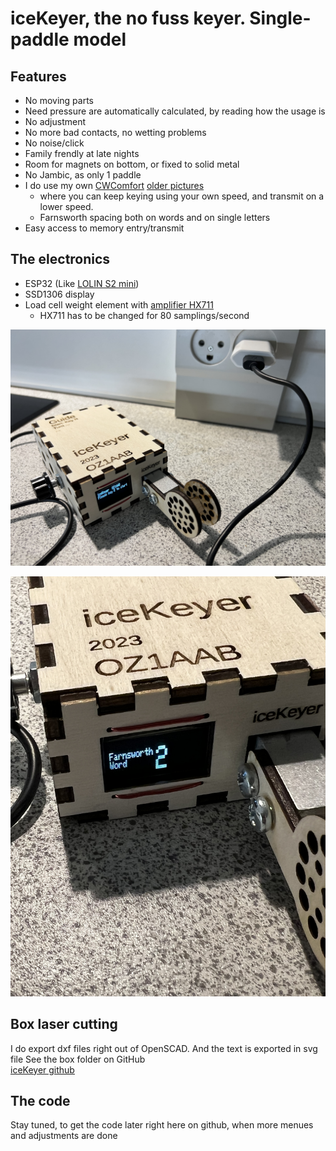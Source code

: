 # iceKeyer, the no fuss keyer. Single-paddle model

## Features
- No moving parts
- Need pressure are automatically calculated, by reading how the usage is
- No adjustment
- No more bad contacts, no wetting problems
- No noise/click
- Family frendly at late nights
- Room for magnets on bottom, or fixed to solid metal
- No Jambic, as only 1 paddle
- I do use my own [CWComfort](https://www.fihl.net/cw/) [older pictures](https://www.fihl.net/CWComfort/) 
  - where you can keep keying using your own speed, and transmit on a lower speed. 
  - Farnsworth spacing both on words and on single letters
- Easy access to memory entry/transmit

## The electronics
- ESP32 (Like [LOLIN S2 mini](https://www.aliexpress.com/item/1005004912486444.html))
- SSD1306 display
- Load cell weight element with [amplifier HX711](https://www.aliexpress.com/item/1005005990833147.html) 
  - HX711 has to be changed for 80 samplings/second

![iceKeyer](picts/Paddle/iceKeyer1.jpeg "iceKeyer boxing")

![iceKeyer](picts/Paddle/iceKeyer2.jpeg "iceKeyer menu example")

## Box laser cutting
I do export dxf files right out of OpenSCAD. 
And the text is exported in svg file 
See the box folder on GitHub  
[iceKeyer github](https://github.com/Fihl/iceKeyer)  

## The code
Stay tuned, to get the code later right here on github, when more menues and adjustments are done 
